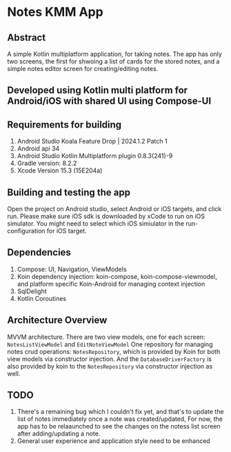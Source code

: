 # Notes KMM App

## Abstract
A simple Kotlin multiplatform application, for taking notes.
The app has only two screens, the first for shwoing a list of cards for the stored notes, and a simple notes editor screen for creating/editing notes.

## Developed using Kotlin multi platform for Android/iOS with shared UI using Compose-UI

## Requirements for building
1. Android Studio Koala Feature Drop | 2024.1.2 Patch 1
2. Android api 34
4. Android Studio Kotlin Multiplatform plugin 0.8.3(241)-9
5. Gradle version: 8.2.2
3. Xcode Version 15.3 (15E204a)

## Building and testing the app
Open the project on Android studio, select Android or iOS targets, and click run.
Please make sure iOS sdk is downloaded by xCode to run on iOS simulator.
You might need to select which iOS simiulator in the run-configuration for iOS target.

## Dependencies
1. Compose:
   UI, Navigation, ViewModels
2. Koin dependency injection:
  koin-compose, koin-compose-viewmodel, and platform specific Koin-Android for managing context injection
3. SqlDelight
4. Kotlin Coroutines

## Architecture Overview
MVVM architecture. There are two view models, one for each screen: `NotesListViewModel` and `EditNoteViewModel`
One repository for managing notes crud operations: `NotesRepository`, which is provided by Koin for both view models via constructor injection.
And the `DatabaseDriverFactory` is also provided by koin to the `NotesRepository` via constructor injection as well.

## TODO
1. There's a remaining bug which I couldn't fix yet, and that's to update the list of notes immediately once a note was created/updated, For now, the app has to be relaaunched to see the changes on the notess list screen after adding/updating a note.
2. General user experience and application style need to be enhanced
